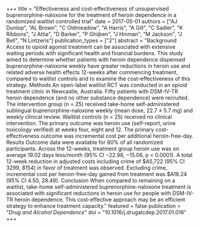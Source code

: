 +++
title = "Effectiveness and cost-effectiveness of unsupervised buprenorphine-naloxone for the treatment of heroin dependence in a randomized waitlist controlled trial"
date = 2017-05-01
authors = ["AJ Dunlop", "AL Brown", "C Oldmeadow", "A Harris", "A Gill", "C Sadler", "K Ribbons", "J Attia", "D Barker", "P Ghijben", "J Hinman", "M Jackson", "J Bell", "N Lintzeris"]
publication_types = ["2"]
abstract = "Background Access to opioid agonist treatment can be associated with extensive waiting periods with significant health and financial burdens. This study aimed to determine whether patients with heroin dependence dispensed buprenorphine-naloxone weekly have greater reductions in heroin use and related adverse health effects 12-weeks after commencing treatment, compared to waitlist controls and to examine the cost-effectiveness of this strategy. Methods An open-label waitlist RCT was conducted in an opioid treatment clinic in Newcastle, Australia. Fifty patients with DSM-IV-TR heroin dependence (and no other substance dependence) were recruited. The intervention group (n = 25) received take-home self-administered sublingual buprenorphine-naloxone weekly (mean dose, 22.7 ± 5.7 mg) and weekly clinical review. Waitlist controls (n = 25) received no clinical intervention. The primary outcome was heroin use (self-report, urine toxicology verified) at weeks four, eight and 12. The primary cost-effectiveness outcome was incremental cost per additional heroin-free-day. Results Outcome data were available for 80% of all randomized participants. Across the 12-weeks, treatment group heroin use was on average 19.02 days less/month (95% CI −22.98, −15.06, p < 0.0001). A total 12-week reduction in adjusted costs including crime of $A5,722 (95% CI 3299, 8154) in favor of treatment was observed. Excluding crime, incremental cost per heroin-free-day gained from treatment was $A18.24 (95% CI 4.50, 28.49). Conclusion When compared to remaining on a waitlist, take-home self-administered buprenorphine-naloxone treatment is associated with significant reductions in heroin use for people with DSM-IV-TR heroin dependence. This cost-effective approach may be an efficient strategy to enhance treatment capacity."
featured = false
publication = "*Drug and Alcohol Dependence*"
doi = "10.1016/j.drugalcdep.2017.01.016"
+++

